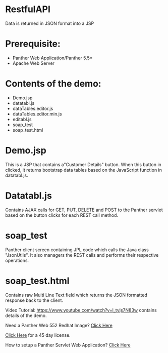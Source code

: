 # RestfulAPI
Data is returned in JSON format into a JSP

# Prerequisite:
  * Panther Web Application/Panther 5.5*
  * Apache Web Server

# Contents of the demo:
  * Demo.jsp
  * datatabl.js
  * dataTables.editor.js
  * dataTables.editor.min.js
  * editabl.js
  * soap_test
  * soap_test.html
  
# Demo.jsp
This is a JSP that contains a"Customer Details" button. When this button in clicked, it returns bootstrap data tables based on the JavaScript function in datatabl.js.  

# Datatabl.js
Contains AJAX calls for GET, PUT, DELETE and POST to the Panther servlet based on the button clicks for each REST call method.

# soap_test
Panther client screen containing JPL code which calls the Java class  "JsonUtils". It also managers the REST calls and performs their respective operations.

# soap_test.html
Contains raw Multi Line Text field which returns the JSON formatted response  back to the client.

Video Tutorial: https://www.youtube.com/watch?v=l_tvjs7N83w  contains details of the demo.

Need a Panther Web 552 Redhat Image? [Click Here](https://hub.docker.com/r/prolificspanther/pantherweb)

[Click Here](https://www.prolifics.com/panther-trial-license-request) for a 45 day license.

How to setup a Panther Servlet Web Application? [Click Here](https://github.com/ProlificsPanther/PantherWeb/releases)
